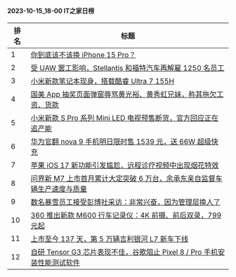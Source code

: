 #### 2023-10-15_18-00  IT之家日榜

| 排名 | 标题|
| --- | ---|
| 1 | [你到底该不该换 iPhone 15 Pro？](https://www.ithome.com/0/724/946.htm) |
| 2 | [受 UAW 罢工影响，Stellantis 和福特汽车再解雇 1250 名员工](https://www.ithome.com/0/724/929.htm) |
| 3 | [小米新款笔记本现身，搭载酷睿 Ultra 7 155H](https://www.ithome.com/0/724/951.htm) |
| 4 | [国美 App 抽奖页面弹窗辱骂黄光裕、黄秀虹兄妹，称其拖欠工资、货款](https://www.ithome.com/0/724/992.htm) |
| 5 | [小米新款 S Pro 系列 Mini LED 电视预售断货，官方回应正在追产能](https://www.ithome.com/0/724/958.htm) |
| 6 | [华为官翻 nova 9 手机明日限时售 1539 元，送 66W 超级快充](https://www.ithome.com/0/724/952.htm) |
| 7 | [苹果 iOS 17 新功能引发尴尬，远程诊疗视频中出现烟花特效](https://www.ithome.com/0/724/974.htm) |
| 8 | [问界新 M7 上市首月累计大定突破 6 万台，余承东亲自监督车辆生产速度与质量](https://www.ithome.com/0/724/971.htm) |
| 9 | [数名暴雪员工接受彭博社采访：非常兴奋，因为管理层换人了](https://www.ithome.com/0/724/991.htm) |
| 10 | [360 推出新款 M600 行车记录仪：4K 前摄、前后双录，799 元起](https://www.ithome.com/0/724/967.htm) |
| 11 | [上市至今 137 天，第 5 万辆吉利银河 L7 新车下线](https://www.ithome.com/0/724/989.htm) |
| 12 | [自研 Tensor G3 芯片表现不佳，谷歌阻止 Pixel 8 / Pro 手机安装性能测试软件](https://www.ithome.com/0/724/980.htm) |
